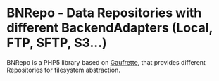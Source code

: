 BNRepo - Data Repositories with different BackendAdapters (Local, FTP, SFTP, S3...)
=========

BNRepo is a PHP5 library based on [Gaufrette](https://github.com/KnpLabs/Gaufrette), that provides different Repositories for filesystem abstraction.


